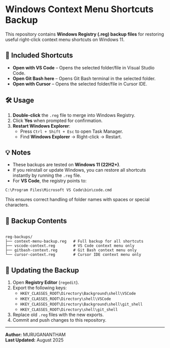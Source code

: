 # Windows Context Menu Shortcuts Backup

This repository contains **Windows Registry (.reg) backup files** for restoring useful right-click context menu shortcuts on Windows 11.

## 📌 Included Shortcuts
- **Open with VS Code** – Opens the selected folder/file in Visual Studio Code.
- **Open Git Bash here** – Opens Git Bash terminal in the selected folder.
- **Open with Cursor** – Opens the selected folder/file in Cursor IDE.

## 🛠️ Usage
1. **Double-click** the `.reg` file to merge into Windows Registry.
2. Click **Yes** when prompted for confirmation.
3. **Restart Windows Explorer**:
   - Press `Ctrl + Shift + Esc` to open Task Manager.
   - Find **Windows Explorer** → Right-click → Restart.

## 💡 Notes
- These backups are tested on **Windows 11 (22H2+)**.
- If you reinstall or update Windows, you can restore all shortcuts instantly by running the `.reg` file.
- For **VS Code**, the registry points to:
```
C:\Program Files\Microsoft VS Code\bin\code.cmd
```
This ensures correct handling of folder names with spaces or special characters.

## 📂 Backup Contents
```

reg-backups/
├── context-menu-backup.reg   # Full backup for all shortcuts
├── vscode-context.reg        # VS Code context menu only
├── gitbash-context.reg       # Git Bash context menu only
└── cursor-context.reg        # Cursor IDE context menu only

```

## 🔄 Updating the Backup
1. Open **Registry Editor** (`regedit`).
2. Export the following keys:
   - `HKEY_CLASSES_ROOT\Directory\Background\shell\VSCode`
   - `HKEY_CLASSES_ROOT\Directory\shell\VSCode`
   - `HKEY_CLASSES_ROOT\Directory\Background\shell\git_shell`
   - `HKEY_CLASSES_ROOT\Directory\shell\git_shell`
3. Replace old `.reg` files with the new exports.
4. Commit and push changes to this repository.

---

**Author:** MURUGANANTHAM  
**Last Updated:** August 2025
